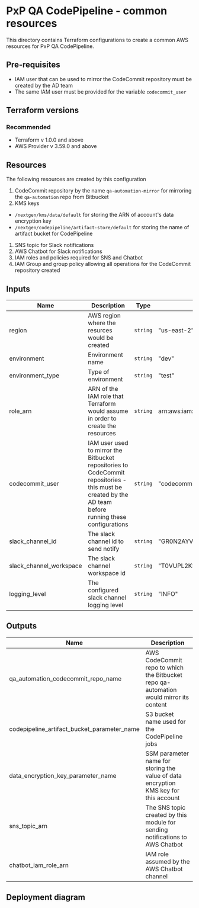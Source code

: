 # PxP QA CodePipeline - common resources
This directory contains Terraform configurations to create a common AWS resources for PxP QA CodePipeline.

## Pre-requisites
- IAM user that can be used to mirror the CodeCommit repository must be created by the AD team
- The same IAM user must be provided for the variable `codecommit_user`

## Terraform versions
### Recommended
- Terraform v 1.0.0 and above  
- AWS Provider v 3.59.0 and above

## Resources
The following resources are created by this configuration
1. CodeCommit repository by the name `qa-automation-mirror` for mirroring the `qa-automation` repo from Bitbucket
1. KMS keys
  - `/nextgen/kms/data/default` for storing the ARN of account's data encryption key
  - `/nextgen/codepipeline/artifact-store/default` for storing the name of artifact bucket for CodePipeline
1. SNS topic for Slack notifications
1. AWS Chatbot for Slack notifications
1. IAM roles and policies required for SNS and Chatbot
1. IAM Group and group policy allowing all operations for the CodeCommit repository created

## Inputs
| Name | Description | Type | Default | Required |
|---|---|---|---|:--------:|
| region | AWS region where the resurces would be created | `string` | "us-east-2" | no |
| environment | Environment name | `string` | "dev" | no |
| environment_type | Type of environment | `string` | "test" | no |
| role_arn | ARN of the IAM role that Terraform would assume in order to create the resources | `string` | arn:aws:iam::997401518295:role/NextGenAdminAccess | no |
| codecommit_user | IAM user used to mirror the Bitbucket repositories to CodeCommit repositories - this must be created by the AD team before running these configurations | `string` | "codecommit_mirror" | no |
| slack_channel_id | The slack channel id to send notify | `string` | "GR0N2AYV6" | no |
| slack_channel_workspace | The slack channel workspace id | `string` | "T0VUPL2KS" | no |
| logging_level | The configured slack channel logging level | `string` | "INFO" | no |

## Outputs
| Name | Description |
|---|---|
| qa_automation_codecommit_repo_name | AWS CodeCommit repo to which the Bitbucket repo qa-automation would mirror its content |
| codepipeline_artifact_bucket_parameter_name | S3 bucket name used for the CodePipeline jobs |
| data_encryption_key_parameter_name | SSM parameter name for storing the value of data encryption KMS key for this account |
| sns_topic_arn | The SNS topic created by this module for sending notifications to AWS Chatbot |
| chatbot_iam_role_arn | IAM role assumed by the AWS Chatbot channel |

## Deployment diagram

